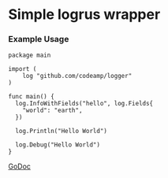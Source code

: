 # Simple logrus wrapper

### Example Usage
```
package main

import (
	log "github.com/codeamp/logger"
)

func main() {
  log.InfoWithFields("hello", log.Fields{
    "world": "earth",
  })

  log.Println("Hello World")
  
  log.Debug("Hello World")
}
```

[GoDoc](https://godoc.org/github.com/codeamp/logger)
